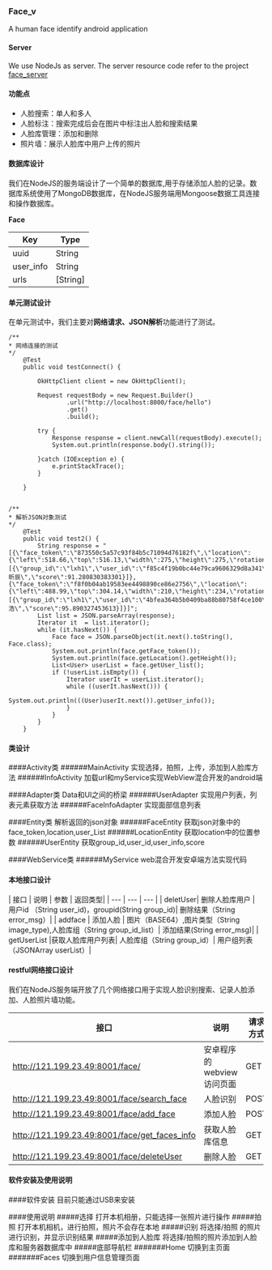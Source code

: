 ### Face_v

A human face identify android application

#### Server

We use NodeJs as server. The server resource code refer to the project [face_server](https://github.com/xiexinch/face_servr_v2)

#### 功能点

- 人脸搜索：单人和多人
- 人脸标注：搜索完成后会在图片中标注出人脸和搜索结果
- 人脸库管理：添加和删除
- 照片墙：展示人脸库中用户上传的照片

#### 数据库设计

我们在NodeJS的服务端设计了一个简单的数据库,用于存储添加人脸的记录。数据库系统使用了MongoDB数据库，在NodeJS服务端用Mongoose数据工具连接和操作数据库。

**Face**

|  Key| Type |
| --- | --- |
| uuid | String |
| user_info | String |
| urls | \[String\] |

#### 单元测试设计
在单元测试中，我们主要对**网络请求、JSON解析**功能进行了测试。
```
/**
* 网络连接的测试
*/
    @Test
    public void testConnect() {

        OkHttpClient client = new OkHttpClient();

        Request requestBody = new Request.Builder()
                .url("http://localhost:8000/face/hello")
                .get()
                .build();

        try {
            Response response = client.newCall(requestBody).execute();
            System.out.println(response.body().string());

        }catch (IOException e) {
            e.printStackTrace();
        }

    }
```

```

/**
* 解析JSON对象测试
*/
    @Test
    public void test2() {
        String response = "[{\"face_token\":\"873550c5a57c93f84b5c71094d76182f\",\"location\":{\"left\":518.66,\"top\":516.13,\"width\":275,\"height\":275,\"rotation\":72},\"user_list\":[{\"group_id\":\"lxh1\",\"user_id\":\"f85c4f19b0bc44e79ca9606329d8a341\",\"user_info\":\"谢昕辰\",\"score\":91.280830383301}]},{\"face_token\":\"f8f0b04ab19583ee4498890ce86e2756\",\"location\":{\"left\":488.99,\"top\":304.14,\"width\":210,\"height\":234,\"rotation\":128},\"user_list\":[{\"group_id\":\"lxh1\",\"user_id\":\"4bfea364b5b0409ba88b80758f4ce100\",\"user_info\":\"李浩\",\"score\":95.890327453613}]}]";
        List list = JSON.parseArray(response);
        Iterator it  = list.iterator();
        while (it.hasNext()) {
            Face face = JSON.parseObject(it.next().toString(), Face.class);
            System.out.println(face.getFace_token());
            System.out.println(face.getLocation().getHeight());
            List<User> userList = face.getUser_list();
            if (!userList.isEmpty()) {
                Iterator userIt = userList.iterator();
                while ((userIt.hasNext())) {
                    System.out.println(((User)userIt.next()).getUser_info());
                }
            }
        }
    }

```

#### 类设计
####Activity类
######MainActivity
实现选择，拍照，上传，添加到人脸库方法
######InfoActivity
加载url和myService实现WebView混合开发的android端

####Adapter类
Data和UI之间的桥梁
######UserAdapter
实现用户列表，列表元素获取方法
######FaceInfoAdapter
实现面部信息列表

####Entity类
解析返回的json对象
######FaceEntity
获取json对象中的face_token,location,user_List
######LocationEntity
获取location中的位置参数
######UserEntity
获取group_id,user_id,user_info,score

####WebService类
######MyService
web混合开发安卓端方法实现代码

#### 本地接口设计
| 接口 | 说明 | 参数 | 返回类型|
| --- | --- | --- |
| deletUser| 删除人脸库用户 | 用户id （String user_id)，groupid(String group_id)| 删除结果（String error_msg）|
| addface  | 添加人脸 | 图片（BASE64）,图片类型（String image_type),人脸库组（String group_id_list）| 添加结果(String error_msg)|
| getUserList |获取人脸库用户列表| 人脸库组（String group_id）| 用户组列表（JSONArray userList）|
#### restful网络接口设计
我们在NodeJS服务端开放了几个网络接口用于实现人脸识别搜索、记录人脸添加、人脸照片墙功能。

| 接口 | 说明 | 请求方式 |
| --- | --- | --- |
| http://121.199.23.49:8001/face/ | 安卓程序的webview访问页面 | GET |
| http://121.199.23.49:8001/face/search_face | 人脸识别 | POST |
| http://121.199.23.49:8001/face/add_face | 添加人脸 | POST
| http://121.199.23.49:8001/face/get_faces_info | 获取人脸库信息 | GET
| http://121.199.23.49:8001/face/deleteUser | 删除人脸 | GET

#### 软件安装及使用说明

####软件安装
目前只能通过USB来安装

####使用说明
#####选择
打开本机相册，只能选择一张照片进行操作
#####拍照
打开本机相机，进行拍照，照片不会存在本地
#####识别
将选择/拍照 的照片进行识别，并显示识别结果
#####添加到人脸库
将选择/拍照的照片添加到人脸库和服务器数据库中
#####底部导航栏
#######Home
切换到主页面
#######Faces
切换到用户信息管理页面
